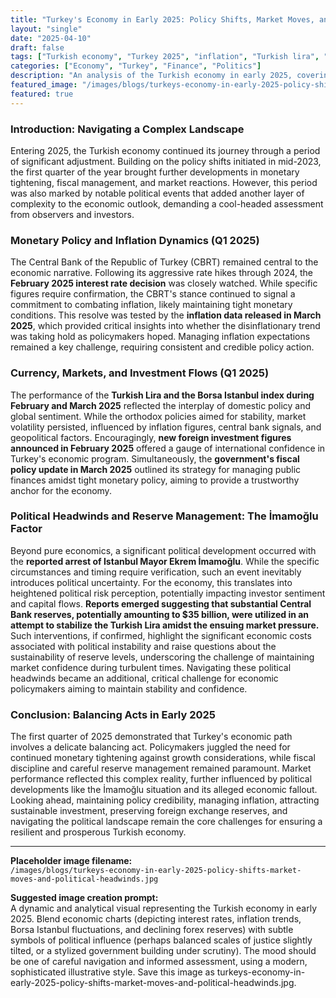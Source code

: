 ```yaml
---
title: "Turkey's Economy in Early 2025: Policy Shifts, Market Moves, and Political Headwinds"
layout: "single"
date: "2025-04-10"
draft: false
tags: ["Turkish economy", "Turkey 2025", "inflation", "Turkish lira", "economic policy", "central bank", "political risk", "Ekrem İmamoğlu", "forex reserves"]
categories: ["Economy", "Turkey", "Finance", "Politics"]
description: "An analysis of the Turkish economy in early 2025, covering key monetary and fiscal policy updates, market performance, investment trends, reserve management, and the impact of political developments."
featured_image: "/images/blogs/turkeys-economy-in-early-2025-policy-shifts-market-moves-and-political-headwinds.jpg"
featured: true
---
```


### Introduction: Navigating a Complex Landscape

Entering 2025, the Turkish economy continued its journey through a period of significant adjustment. Building on the policy shifts initiated in mid-2023, the first quarter of the year brought further developments in monetary tightening, fiscal management, and market reactions. However, this period was also marked by notable political events that added another layer of complexity to the economic outlook, demanding a cool-headed assessment from observers and investors.

### Monetary Policy and Inflation Dynamics (Q1 2025)

The Central Bank of the Republic of Turkey (CBRT) remained central to the economic narrative. Following its aggressive rate hikes through 2024, the **February 2025 interest rate decision** was closely watched. While specific figures require confirmation, the CBRT's stance continued to signal a commitment to combating inflation, likely maintaining tight monetary conditions. This resolve was tested by the **inflation data released in March 2025**, which provided critical insights into whether the disinflationary trend was taking hold as policymakers hoped. Managing inflation expectations remained a key challenge, requiring consistent and credible policy action.

### Currency, Markets, and Investment Flows (Q1 2025)

The performance of the **Turkish Lira and the Borsa Istanbul index during February and March 2025** reflected the interplay of domestic policy and global sentiment. While the orthodox policies aimed for stability, market volatility persisted, influenced by inflation figures, central bank signals, and geopolitical factors. Encouragingly, **new foreign investment figures announced in February 2025** offered a gauge of international confidence in Turkey's economic program. Simultaneously, the **government's fiscal policy update in March 2025** outlined its strategy for managing public finances amidst tight monetary policy, aiming to provide a trustworthy anchor for the economy.

### Political Headwinds and Reserve Management: The İmamoğlu Factor

Beyond pure economics, a significant political development occurred with the **reported arrest of Istanbul Mayor Ekrem İmamoğlu**. While the specific circumstances and timing require verification, such an event inevitably introduces political uncertainty. For the economy, this translates into heightened political risk perception, potentially impacting investor sentiment and capital flows. **Reports emerged suggesting that substantial Central Bank reserves, potentially amounting to $35 billion, were utilized in an attempt to stabilize the Turkish Lira amidst the ensuing market pressure.** Such interventions, if confirmed, highlight the significant economic costs associated with political instability and raise questions about the sustainability of reserve levels, underscoring the challenge of maintaining market confidence during turbulent times. Navigating these political headwinds became an additional, critical challenge for economic policymakers aiming to maintain stability and confidence.

### Conclusion: Balancing Acts in Early 2025

The first quarter of 2025 demonstrated that Turkey's economic path involves a delicate balancing act. Policymakers juggled the need for continued monetary tightening against growth considerations, while fiscal discipline and careful reserve management remained paramount. Market performance reflected this complex reality, further influenced by political developments like the İmamoğlu situation and its alleged economic fallout. Looking ahead, maintaining policy credibility, managing inflation, attracting sustainable investment, preserving foreign exchange reserves, and navigating the political landscape remain the core challenges for ensuring a resilient and prosperous Turkish economy.

---

**Placeholder image filename:**  
`/images/blogs/turkeys-economy-in-early-2025-policy-shifts-market-moves-and-political-headwinds.jpg`

**Suggested image creation prompt:**  
A dynamic and analytical visual representing the Turkish economy in early 2025. Blend economic charts (depicting interest rates, inflation trends, Borsa Istanbul fluctuations, and declining forex reserves) with subtle symbols of political influence (perhaps balanced scales of justice slightly tilted, or a stylized government building under scrutiny). The mood should be one of careful navigation and informed assessment, using a modern, sophisticated illustrative style. Save this image as turkeys-economy-in-early-2025-policy-shifts-market-moves-and-political-headwinds.jpg.
